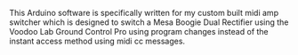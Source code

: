 This Arduino software is specifically written for my custom built midi amp switcher which is designed to switch a Mesa Boogie Dual Rectifier using the Voodoo Lab Ground Control Pro using program changes instead of the instant access method using midi cc messages.
